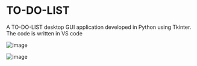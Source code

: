 # TO-DO-LIST
A TO-DO-LIST desktop GUI application developed in Python using Tkinter. The code is written in VS code

![image](https://github.com/user-attachments/assets/13bbd983-b27a-44eb-a9c8-de06bb3e3c44)

![image](https://github.com/user-attachments/assets/05fcc725-bed5-452e-b8a0-faf6b97d5279)

